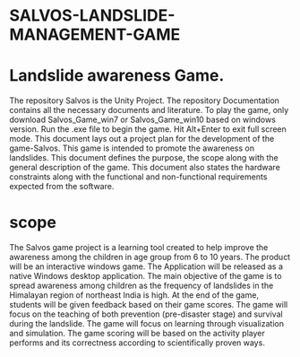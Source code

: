 # SALVOS-LANDSLIDE-MANAGEMENT-GAME
# Landslide awareness Game.
The repository Salvos is the Unity Project. The repository Documentation contains all the necessary documents and literature. To play the game, only download Salvos_Game_win7 or Salvos_Game_win10 based on windows version. Run the .exe file to begin the game. Hit Alt+Enter to exit full screen mode. This document lays out a project plan for the development of the game-Salvos. This game is intended to promote the awareness on landslides. This document defines the purpose, the scope along with the general description of the game. This document also states the hardware constraints along with the functional and non-functional requirements expected from the software.

# scope
The Salvos game project is a learning tool created to help improve the awareness among the children in age group from 6 to 10 years. The product will be an interactive windows game. The Application will be released as a native Windows desktop application. The main objective of the game is to spread awareness among children as the frequency of landslides in the Himalayan region of northeast India is high. At the end of the game, students will be given feedback based on their game scores. The game will focus on the teaching of both prevention (pre-disaster stage) and survival during the landslide. The game will focus on learning through visualization and simulation. The game scoring will be based on the activity player performs and its correctness according to scientifically proven ways.
